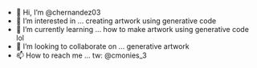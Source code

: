 - 👋 Hi, I’m @chernandez03
- 👀 I’m interested in ... creating artwork using generative code
- 🌱 I’m currently learning ... how to make artwork using generative code lol
- 💞️ I’m looking to collaborate on ... generative artwork
- 📫 How to reach me ... tw: @cmonies_3

<!---
chernandez03/chernandez03 is a ✨ special ✨ repository because its `README.md` (this file) appears on your GitHub profile.
You can click the Preview link to take a look at your changes.
--->
